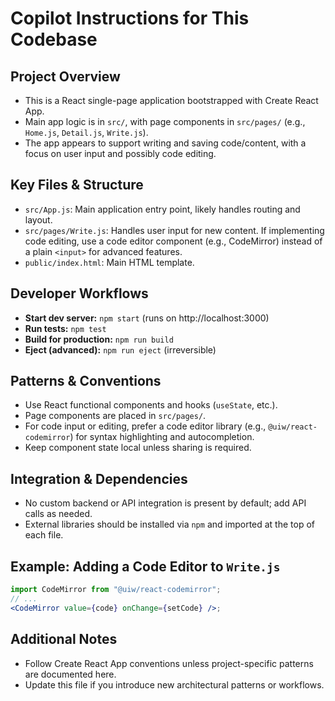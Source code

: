 # Copilot Instructions for This Codebase

## Project Overview

- This is a React single-page application bootstrapped with Create React App.
- Main app logic is in `src/`, with page components in `src/pages/` (e.g., `Home.js`, `Detail.js`, `Write.js`).
- The app appears to support writing and saving code/content, with a focus on user input and possibly code editing.

## Key Files & Structure

- `src/App.js`: Main application entry point, likely handles routing and layout.
- `src/pages/Write.js`: Handles user input for new content. If implementing code editing, use a code editor component (e.g., CodeMirror) instead of a plain `<input>` for advanced features.
- `public/index.html`: Main HTML template.

## Developer Workflows

- **Start dev server:** `npm start` (runs on http://localhost:3000)
- **Run tests:** `npm test`
- **Build for production:** `npm run build`
- **Eject (advanced):** `npm run eject` (irreversible)

## Patterns & Conventions

- Use React functional components and hooks (`useState`, etc.).
- Page components are placed in `src/pages/`.
- For code input or editing, prefer a code editor library (e.g., `@uiw/react-codemirror`) for syntax highlighting and autocompletion.
- Keep component state local unless sharing is required.

## Integration & Dependencies

- No custom backend or API integration is present by default; add API calls as needed.
- External libraries should be installed via `npm` and imported at the top of each file.

## Example: Adding a Code Editor to `Write.js`

```jsx
import CodeMirror from "@uiw/react-codemirror";
// ...
<CodeMirror value={code} onChange={setCode} />;
```

## Additional Notes

- Follow Create React App conventions unless project-specific patterns are documented here.
- Update this file if you introduce new architectural patterns or workflows.
